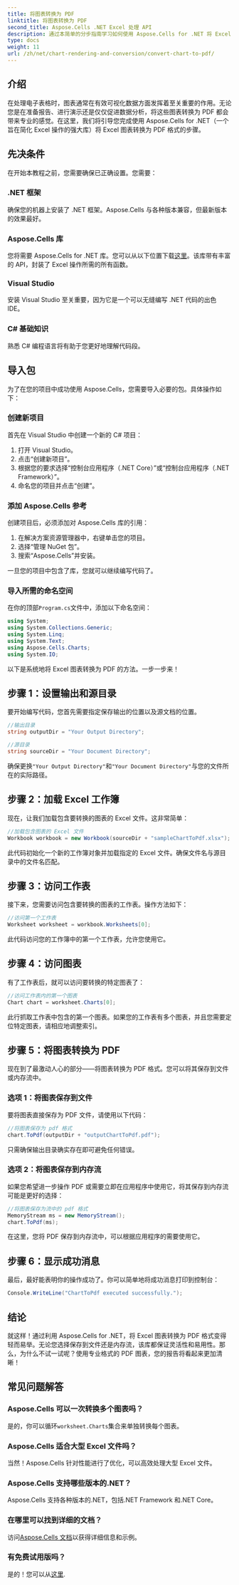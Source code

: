 ```yaml
---
title: 将图表转换为 PDF
linktitle: 将图表转换为 PDF
second_title: Aspose.Cells .NET Excel 处理 API
description: 通过本简单的分步指南学习如何使用 Aspose.Cells for .NET 将 Excel 图表转换为 PDF。探索基本技巧和编码示例。
type: docs
weight: 11
url: /zh/net/chart-rendering-and-conversion/convert-chart-to-pdf/
---
```

## 介绍

在处理电子表格时，图表通常在有效可视化数据方面发挥着至关重要的作用。无论您是在准备报告、进行演示还是仅仅促进数据分析，将这些图表转换为 PDF 都会带来专业的感觉。在这里，我们将引导您完成使用 Aspose.Cells for .NET（一个旨在简化 Excel 操作的强大库）将 Excel 图表转换为 PDF 格式的步骤。

## 先决条件

在开始本教程之前，您需要确保已正确设置。您需要：

### .NET 框架
确保您的机器上安装了 .NET 框架。Aspose.Cells 与各种版本兼容，但最新版本的效果最好。

### Aspose.Cells 库
您将需要 Aspose.Cells for .NET 库。您可以从以下位置下载[这里](https://releases.aspose.com/cells/net/)。该库带有丰富的 API，封装了 Excel 操作所需的所有函数。

### Visual Studio
安装 Visual Studio 至关重要，因为它是一个可以无缝编写 .NET 代码的出色 IDE。

### C# 基础知识
熟悉 C# 编程语言将有助于您更好地理解代码段。

## 导入包

为了在您的项目中成功使用 Aspose.Cells，您需要导入必要的包。具体操作如下：

### 创建新项目

首先在 Visual Studio 中创建一个新的 C# 项目：

1. 打开 Visual Studio。
2. 点击“创建新项目”。
3. 根据您的要求选择“控制台应用程序（.NET Core）”或“控制台应用程序（.NET Framework）”。
4. 命名您的项目并点击“创建”。

### 添加 Aspose.Cells 参考

创建项目后，必须添加对 Aspose.Cells 库的引用：

1. 在解决方案资源管理器中，右键单击您的项目。
2. 选择“管理 NuGet 包”。
3. 搜索“Aspose.Cells”并安装。

一旦您的项目中包含了库，您就可以继续编写代码了。

### 导入所需的命名空间

在你的顶部`Program.cs`文件中，添加以下命名空间：

```csharp
using System;
using System.Collections.Generic;
using System.Linq;
using System.Text;
using Aspose.Cells.Charts;
using System.IO;
```

以下是系统地将 Excel 图表转换为 PDF 的方法。一步一步来！

## 步骤 1：设置输出和源目录

要开始编写代码，您首先需要指定保存输出的位置以及源文档的位置。

```csharp
//输出目录
string outputDir = "Your Output Directory";

//源目录
string sourceDir = "Your Document Directory";
```

确保更换`"Your Output Directory"`和`"Your Document Directory"`与您的文件所在的实际路径。

## 步骤 2：加载 Excel 工作簿

现在，让我们加载包含要转换的图表的 Excel 文件。这非常简单：

```csharp
//加载包含图表的 Excel 文件
Workbook workbook = new Workbook(sourceDir + "sampleChartToPdf.xlsx");
```

此代码初始化一个新的工作簿对象并加载指定的 Excel 文件。确保文件名与源目录中的文件名匹配。

## 步骤 3：访问工作表

接下来，您需要访问包含要转换的图表的工作表。操作方法如下：

```csharp
//访问第一个工作表
Worksheet worksheet = workbook.Worksheets[0];
```

此代码访问您的工作簿中的第一个工作表，允许您使用它。

## 步骤 4：访问图表 

有了工作表后，就可以访问要转换的特定图表了：

```csharp
//访问工作表内的第一个图表
Chart chart = worksheet.Charts[0];
```

此行抓取工作表中包含的第一个图表。如果您的工作表有多个图表，并且您需要定位特定图表，请相应地调整索引。

## 步骤 5：将图表转换为 PDF

现在到了最激动人心的部分——将图表转换为 PDF 格式。您可以将其保存到文件或内存流中。

### 选项 1：将图表保存到文件

要将图表直接保存为 PDF 文件，请使用以下代码：

```csharp
//将图表保存为 pdf 格式
chart.ToPdf(outputDir + "outputChartToPdf.pdf");
```

只需确保输出目录确实存在即可避免任何错误。

### 选项 2：将图表保存到内存流

如果您希望进一步操作 PDF 或需要立即在应用程序中使用它，将其保存到内存流可能是更好的选择：

```csharp
//将图表保存为流中的 pdf 格式
MemoryStream ms = new MemoryStream();
chart.ToPdf(ms);
```

在这里，您将 PDF 保存到内存流中，可以根据应用程序的需要使用它。

## 步骤 6：显示成功消息

最后，最好能表明你的操作成功了。你可以简单地将成功消息打印到控制台：

```csharp
Console.WriteLine("ChartToPdf executed successfully.");
```

## 结论

就这样！通过利用 Aspose.Cells for .NET，将 Excel 图表转换为 PDF 格式变得轻而易举。无论您选择保存到文件还是内存流，该库都保证灵活性和易用性。那么，为什么不试一试呢？使用专业格式的 PDF 图表，您的报告将看起来更加清晰！

## 常见问题解答

### Aspose.Cells 可以一次转换多个图表吗？
是的，你可以循环`worksheet.Charts`集合来单独转换每个图表。

### Aspose.Cells 适合大型 Excel 文件吗？
当然！Aspose.Cells 针对性能进行了优化，可以高效处理大型 Excel 文件。

### Aspose.Cells 支持哪些版本的.NET？
Aspose.Cells 支持各种版本的.NET，包括.NET Framework 和.NET Core。

### 在哪里可以找到详细的文档？
访问[Aspose.Cells 文档](https://reference.aspose.com/cells/net/)以获得详细信息和示例。

### 有免费试用版吗？
是的！您可以从[这里](https://releases.aspose.com/).